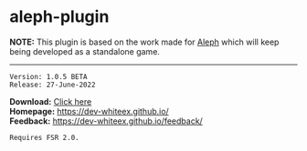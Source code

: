 # aleph-plugin

**NOTE:** This plugin is based on the work made for [Aleph](https://github.com/dev-raykeex/Aleph) which will keep being developed as a standalone game.

<hr />

```
Version: 1.0.5 BETA
Release: 27-June-2022
```
**Download:** [Click here](https://github.com/dev-whiteex/aleph-plugin/releases/download/1.0.2/aleph-plugin-1.0.5.rar) <br />
**Homepage:** https://dev-whiteex.github.io/ <br />
**Feedback:** https://dev-whiteex.github.io/feedback/


```
Requires FSR 2.0.
```